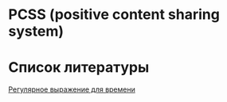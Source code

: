 # PCSS (positive content sharing system)

# Список литературы
[Регулярное выражение для времени](http://jdevnotes.blogspot.com/2011/04/blog-post_29.html)



